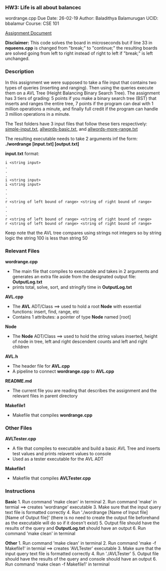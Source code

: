   ### HW3: Life is all about balancec

  wordrange.cpp
  Due Date: 26-02-19
  Author: Baladithya Balamurugan
  UCID: bbalamur
  Course: CSE 101

  [Assignment Document](../range_queries_avl.pdf)

  **Disclaimer:** This code solves the board in microseconds but if line 33 in **nqueens.cpp** is changed from "break;" to "continue;" the resulting boards are solved going from left to right instead of right to left if "break;" is left unchanged.

  ### Description

  In this assignment we were supposed to take a file input that contains two types of queries (inserting and ranging). Then using the queries execute them on a AVL Tree (Height Balancing Binary Search Tree). The assignment has 3 tiers of grading: 5 points if you make a binary search tree (BST) that inserts and ranges the entire tree, 7 points if the program can deal with 1 million operations a minute, and finally full credit if the program can handle 3 million operations in a minute.

  The Test folders have 3 input files that follow these tiers respectively: [simple-input.txt](Tests/simple-input.txt), [allwords-basic.txt](Tests/allwords-basic.txt), and [allwords-more-range.txt](Tests/allwords-more-range.txt)

  The resulting executable needs to take 2 arguments inf the form:
      **./wordrange [input.txt] [output.txt]**
      
  **input.txt** format:

    i <string input>
    .
    .
    .
    i <string input>
    i <string input>
    .
    .
    .
    r <string of left bound of range> <string of right bound of range>
    .
    .
    .
    r <string of left bound of range> <string of right bound of range>
    r <string of left bound of range> <string of right bound of range>

  Keep note that the AVL tree compares using strings not integers so by string logic the string 100 is less than string 50

  ### Relevant Files

  **wordrange.cpp**
  * The main file that compiles to executable and takes in 2 arguments and generates an extra file aside from the designated output file: **OutputLog.txt**
  * prints total, solve, sort, and stringify time in **OutputLog.txt**

  **AVL.cpp**
  * The **AVL** ADT/Class ==> used to hold a root **Node** with essential functions: insert, find, range, etc
  * Contains 1 attributes: a pointer of type **Node** named [root]

  **Node**
  * The **Node** ADT/Class ==> used to hold the string values inserted, height of node in tree, left and right descendent counts and left and right children

  **AVL.h**
  * The header file for **AVL.cpp**
  * A pipeline to connect **wordrange.cpp** to **AVL.cpp**

  **README.md**
  * The current file you are reading that describes the assignment and the relevant files in parent directory

  **Makefile1**
  * Makefile that compiles **wordrange.cpp**

  ### Other Files

  **AVLTester.cpp**
  * A file that compiles to executable and build a basic AVL Tree and inserts test values and prints relavent values to console
  * Used as a tester executable for the AVL ADT

  **Makefile1**
  * Makefile that compiles **AVLTester.cpp**

  ### Instructions

  **Basic**
    1. Run command 'make clean' in terminal
    2. Run command 'make' in termial ==> creates 'wordrange' executable
    3. Make sure that the input query text file is formatted correctly
    4. Run './wordrange [Name of Input file] [Name of Output file]' (there is no need to create the output file beforehand as the executable will do so if it doesn't exist)
    5. Output file should have the results of the query and **OutputLog.txt** should have an output
    6. Run command 'make clean' in terminal

  **Other**
    1. Run command 'make clean' in terminal
    2. Run command 'make -f Makefile1' in termial ==> creates 'AVLTester' executable
    3. Make sure that the input query text file is formatted correctly
    4. Run './AVLTester'
    5. Output file should have the results of the query and console should have an output
    6. Run command 'make clean -f Makefile1' in terminal